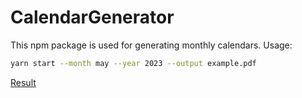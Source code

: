 # CalendarGenerator

This npm package is used for generating monthly calendars. Usage:
```bash
yarn start --month may --year 2023 --output example.pdf
```

[Result](example.pdf)
